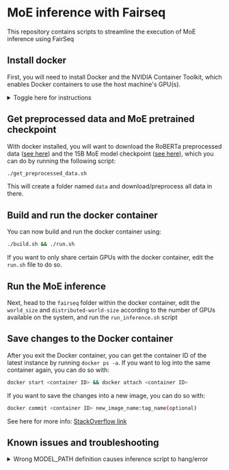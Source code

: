 # MoE inference with Fairseq
This repository contains scripts to streamline the execution of MoE inference using FairSeq

## Install docker
First, you will need to install Docker and the NVIDIA Container Toolkit, which enables Docker containers to use the host machine's GPU(s).

<details>
<summary>Toggle here for instructions</summary>
<br>

```bash
curl -fsSL https://get.docker.com -o get-docker.sh
sudo sh get-docker.sh
```

### Start docker daemon
```bash
sudo service docker start
```

### Install the NVIDIA Container Toolkit
```bash
distribution=$(. /etc/os-release;echo $ID$VERSION_ID) \
      && curl -fsSL https://nvidia.github.io/libnvidia-container/gpgkey | sudo gpg --dearmor -o /usr/share/keyrings/nvidia-container-toolkit-keyring.gpg \
      && curl -s -L https://nvidia.github.io/libnvidia-container/$distribution/libnvidia-container.list | \
            sed 's#deb https://#deb [signed-by=/usr/share/keyrings/nvidia-container-toolkit-keyring.gpg] https://#g' | \
            sudo tee /etc/apt/sources.list.d/nvidia-container-toolkit.list

sudo apt-get update
sudo apt-get install -y nvidia-docker2
sudo systemctl restart docker
```

</details>

## Get preprocessed data and MoE pretrained checkpoint
With docker installed, you will want to download the RoBERTa preprocessed data ([see here](https://github.com/facebookresearch/fairseq/blob/moe/examples/roberta/README.pretraining.md#1-preprocess-the-data)) and the 15B MoE model checkpoint ([see here](https://github.com/facebookresearch/fairseq/tree/main/examples/moe_lm)), which you can do by running the following script:

```bash
./get_preprocessed_data.sh
```

This will create a folder named `data` and download/preprocess all data in there.



## Build and run the docker container

You can now build and run the docker container using:

```bash
./build.sh && ./run.sh
```

If you want to only share certain GPUs with the docker container, edit the `run.sh` file to do so.

## Run the MoE inference
Next, head to the `fairseq` folder within the docker container, edit the `world_size` and `distributed-world-size` according to the number of GPUs available on the system, and run the `run_inference.sh` script 

## Save changes to the Docker container
After you exit the Docker container, you can get the container ID of the latest instance by running `docker ps -a`. If you want to log into the same container again, you can do so with:

```bash
docker start <container ID> && docker attach <container ID>
```

If you want to save the changes into a new image, you can do so with:

```bash
docker commit <container ID> new_image_name:tag_name(optional)
```

See here for more info: [StackOverflow link](https://stackoverflow.com/questions/19585028/i-lose-my-data-when-the-container-exits)

## Known issues and troubleshooting

<details>
<summary>Wrong MODEL_PATH definition causes inference script to hang/error</summary>
<br>

After having pre-processed the data and downloaded the checkpoint, you will have a folder called `data/en_moe_lm_15b`, which is mounted at `/mnt/data/en_moe_lm_15b` in the Docker container (if you used the provided scripts without making any edits). The folder contains a file named `model-shared.pt`, and several `model-rank-<N>.pt` files. Notice that there is no `model.pt` file. Despite this, you will need to pass a `--path` argument to `fairseq_cli.eval_lm` that points to the non-existing `model.pt` file. For instance, in the [scripts/run_inference.sh](./scripts/run_inference.sh) script, we pass `--path $MODEL_PATH`, after having set `MODEL_PATH=/mnt/en_moe_lm_15b/model.pt`. This might seem odd, but any other choice for the argument will result either in error, or will make the `eval_lm` CLI hang, as follows:

**If you set `MODEL_PATH=/mnt/en_moe_lm_15b/model-shared.pt`** you will get an error similar to the one below:

```bash
2022-09-28 22:43:29 | INFO | fairseq.checkpoint_utils | load_model_ensemble_and_task is_moe=True
Traceback (most recent call last):
  File "/opt/conda/lib/python3.7/runpy.py", line 193, in _run_module_as_main
    "__main__", mod_spec)
  File "/opt/conda/lib/python3.7/runpy.py", line 85, in _run_code
    exec(code, run_globals)
  File "/workspace/fairseq/fairseq_cli/eval_lm.py", line 448, in <module>
    cli_main()
  File "/workspace/fairseq/fairseq_cli/eval_lm.py", line 444, in cli_main
    distributed_utils.call_main(convert_namespace_to_omegaconf(args), main)
  File "/workspace/fairseq/fairseq/distributed/utils.py", line 358, in call_main
    join=True,
  File "/opt/conda/lib/python3.7/site-packages/torch/multiprocessing/spawn.py", line 230, in spawn
    return start_processes(fn, args, nprocs, join, daemon, start_method='spawn')
  File "/opt/conda/lib/python3.7/site-packages/torch/multiprocessing/spawn.py", line 188, in start_processes
    while not context.join():
  File "/opt/conda/lib/python3.7/site-packages/torch/multiprocessing/spawn.py", line 150, in join
    raise ProcessRaisedException(msg, error_index, failed_process.pid)
torch.multiprocessing.spawn.ProcessRaisedException: 

-- Process 0 terminated with the following error:
Traceback (most recent call last):
  File "/opt/conda/lib/python3.7/site-packages/torch/multiprocessing/spawn.py", line 59, in _wrap
    fn(i, *args)
  File "/workspace/fairseq/fairseq/distributed/utils.py", line 335, in distributed_main
    main(cfg, **kwargs)
  File "/workspace/fairseq/fairseq_cli/eval_lm.py", line 391, in main
    is_moe=is_moe or is_base_moe,
  File "/workspace/fairseq/fairseq/checkpoint_utils.py", line 450, in load_model_ensemble_and_task
    raise IOError("Model file not found: {}".format(filename))
OSError: Model file not found: /mnt/en_moe_lm_15b/model-shared-rank-0.pt
```

**If you set `MODEL_PATH=/mnt/en_moe_lm_15b/model.pt` and rename `/mnt/en_moe_lm_15b/model-shared.pt` to `/mnt/en_moe_lm_15b/model.pt` you will get the fairseq script to hang as described below:**

The Fairseq script (called by `run_inference.sh`) will run for 1min or so, with several threads reaching high CPU utilization (~100%). You will also see the RAM usage go up progressively, together with the GPU memory usage. At some point, after around ~60-70 GB of RAM have been allocated, all the threads will drop to 0% CPU utilization, and the application will idle indefinitely. GPU memory usage will remain high and constant. No additional information will be printed to stdout or stderr.

Stdout tail:
```bash
2022-09-26 16:09:44 | INFO | fairseq.tasks.language_modeling | dictionary: 50264 types
2022-09-26 16:09:44 | INFO | fairseq.checkpoint_utils | load_model_ensemble_and_task is_moe=True
2022-09-26 16:09:56 | INFO | torch.distributed.distributed_c10d | Added key: store_based_barrier_key:3 to store for rank: 0
2022-09-26 16:09:56 | INFO | torch.distributed.distributed_c10d | Rank 0: Completed store-based barrier for key:store_based_barrier_key:3 with 4 nodes.
2022-09-26 16:09:56 | INFO | torch.distributed.distributed_c10d | Added key: store_based_barrier_key:4 to store for rank: 0
2022-09-26 16:09:56 | INFO | torch.distributed.distributed_c10d | Rank 0: Completed store-based barrier for key:store_based_barrier_key:4 with 4 nodes.
2022-09-26 16:09:56 | INFO | torch.distributed.distributed_c10d | Added key: store_based_barrier_key:5 to store for rank: 0
2022-09-26 16:09:56 | INFO | torch.distributed.distributed_c10d | Rank 0: Completed store-based barrier for key:store_based_barrier_key:5 with 4 nodes.
2022-09-26 16:09:56 | INFO | torch.distributed.distributed_c10d | Added key: store_based_barrier_key:6 to store for rank: 0
2022-09-26 16:09:56 | INFO | torch.distributed.distributed_c10d | Rank 0: Completed store-based barrier for key:store_based_barrier_key:6 with 4 nodes.
2022-09-26 16:09:56 | INFO | torch.distributed.distributed_c10d | Added key: store_based_barrier_key:7 to store for rank: 0
2022-09-26 16:09:56 | INFO | torch.distributed.distributed_c10d | Rank 0: Completed store-based barrier for key:store_based_barrier_key:7 with 4 nodes. 
```

Nvidia-smi:
```bash
gabrieleoliaro@ip-172-31-6-160:~/moe_inference$ nvidia-smi
Tue Sep 27 20:26:34 2022       
+-----------------------------------------------------------------------------+
| NVIDIA-SMI 460.91.03    Driver Version: 460.91.03    CUDA Version: 11.2     |
|-------------------------------+----------------------+----------------------+
| GPU  Name        Persistence-M| Bus-Id        Disp.A | Volatile Uncorr. ECC |
| Fan  Temp  Perf  Pwr:Usage/Cap|         Memory-Usage | GPU-Util  Compute M. |
|                               |                      |               MIG M. |
|===============================+======================+======================|
|   0  Tesla V100-SXM2...  Off  | 00000000:00:1B.0 Off |                    0 |
| N/A   37C    P0    50W / 300W |   1392MiB / 16160MiB |      0%      Default |
|                               |                      |                  N/A |
+-------------------------------+----------------------+----------------------+
|   1  Tesla V100-SXM2...  Off  | 00000000:00:1C.0 Off |                    0 |
| N/A   35C    P0    51W / 300W |   1390MiB / 16160MiB |      0%      Default |
|                               |                      |                  N/A |
+-------------------------------+----------------------+----------------------+
|   2  Tesla V100-SXM2...  Off  | 00000000:00:1D.0 Off |                    0 |
| N/A   40C    P0    54W / 300W |   1464MiB / 16160MiB |      0%      Default |
|                               |                      |                  N/A |
+-------------------------------+----------------------+----------------------+
|   3  Tesla V100-SXM2...  Off  | 00000000:00:1E.0 Off |                    0 |
| N/A   38C    P0    53W / 300W |   1464MiB / 16160MiB |      0%      Default |
|                               |                      |                  N/A |
+-------------------------------+----------------------+----------------------+
                                                                               
+-----------------------------------------------------------------------------+
| Processes:                                                                  |
|  GPU   GI   CI        PID   Type   Process name                  GPU Memory |
|        ID   ID                                                   Usage      |
|=============================================================================|
|    0   N/A  N/A   2870431      C   /opt/conda/bin/python            1389MiB |
|    1   N/A  N/A   2870432      C   /opt/conda/bin/python            1387MiB |
|    2   N/A  N/A   2870433      C   /opt/conda/bin/python            1461MiB |
|    3   N/A  N/A   2870434      C   /opt/conda/bin/python            1461MiB |
+-----------------------------------------------------------------------------+
```

If you interrupt the process with Ctrl+C, you will get the following Stderr log, indicating that the N worker threads (where N is determined by the world size parameter we set in `run_inference.sh`) are stuck while loading the state dict from the pretrained model (`model.load_state_dict` function). Below, the full stderr and a screenshot for the N=4 worker threads case.

[error.log](https://github.com/gabrieleoliaro/fairseq_exp/files/9665756/error.log)

![runtime_error](https://user-images.githubusercontent.com/6480808/192799673-e310cfc1-337e-4fda-8abb-98759ade420a.png)


</details>

